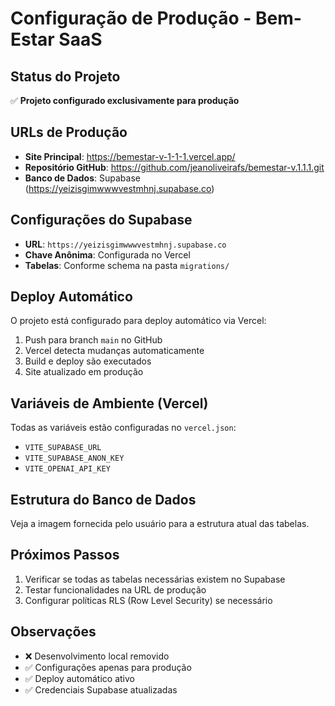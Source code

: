 # Configuração de Produção - Bem-Estar SaaS

## Status do Projeto
✅ **Projeto configurado exclusivamente para produção**

## URLs de Produção
- **Site Principal**: https://bemestar-v-1-1-1.vercel.app/
- **Repositório GitHub**: https://github.com/jeanoliveirafs/bemestar-v.1.1.1.git
- **Banco de Dados**: Supabase (https://yeizisgimwwwvestmhnj.supabase.co)

## Configurações do Supabase
- **URL**: `https://yeizisgimwwwvestmhnj.supabase.co`
- **Chave Anônima**: Configurada no Vercel
- **Tabelas**: Conforme schema na pasta `migrations/`

## Deploy Automático
O projeto está configurado para deploy automático via Vercel:
1. Push para branch `main` no GitHub
2. Vercel detecta mudanças automaticamente
3. Build e deploy são executados
4. Site atualizado em produção

## Variáveis de Ambiente (Vercel)
Todas as variáveis estão configuradas no `vercel.json`:
- `VITE_SUPABASE_URL`
- `VITE_SUPABASE_ANON_KEY`
- `VITE_OPENAI_API_KEY`

## Estrutura do Banco de Dados
Veja a imagem fornecida pelo usuário para a estrutura atual das tabelas.

## Próximos Passos
1. Verificar se todas as tabelas necessárias existem no Supabase
2. Testar funcionalidades na URL de produção
3. Configurar políticas RLS (Row Level Security) se necessário

## Observações
- ❌ Desenvolvimento local removido
- ✅ Configurações apenas para produção
- ✅ Deploy automático ativo
- ✅ Credenciais Supabase atualizadas